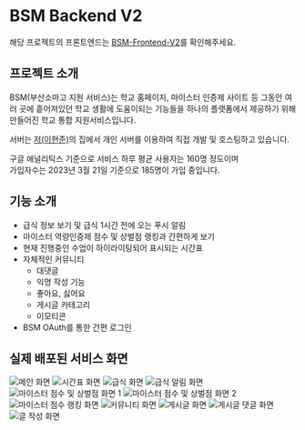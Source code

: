 # BSM Backend V2

해당 프로젝트의 프론트엔드는 [BSM-Frontend-V2](https://github.com/BSSM-BSM/BSM-Frontend-V2)를 확인해주세요.

## 프로젝트 소개
BSM(부산소마고 지원 서비스)는 학교 홈페이지, 마이스터 인증제 사이트 등 그동안 여러 곳에 흩어져있던 학교 생활에 도움이되는 기능들을 하나의 플랫폼에서 제공하기 위해 만들어진 학교 통합 지원서비스입니다.

서버는 [저(이현준)](https://github.com/leehj050211)의 집에서 개인 서버를 이용하여 직접 개발 및 호스팅하고 있습니다.

구글 애널리틱스 기준으로 서비스 하루 평균 사용자는 160명 정도이며  
가입자수는 2023년 3월 21일 기준으로 185명이 가입 중입니다.

## 기능 소개

- 급식 정보 보기 및 급식 1시간 전에 오는 푸시 알림
- 마이스터 역량인증제 점수 및 상벌점 랭킹과 간편하게 보기 
- 현재 진행중인 수업이 하이라이팅되어 표시되는 시간표
- 자체적인 커뮤니티
    - 대댓글
    - 익명 작성 기능
    - 좋아요, 싫어요
    - 게시글 카테고리
    - 이모티콘
- BSM OAuth를 통한 간편 로그인

## 실제 배포된 서비스 화면
![메인 화면](./README_RESOURCES/1.png)
![시간표 화면](./README_RESOURCES/2.png)
![급식 화면](./README_RESOURCES/3.png)
![급식 알림 화면](./README_RESOURCES/4.png)
![마이스터 점수 및 상벌점 화면 1](./README_RESOURCES/5.png)
![마이스터 점수 및 상벌점 화면 2](./README_RESOURCES/6.png)
![마이스터 점수 랭킹 화면](./README_RESOURCES/7.png)
![커뮤니티 화면](./README_RESOURCES/8.png)
![게시글 화면](./README_RESOURCES/9.png)
![게시글 댓글 화면](./README_RESOURCES/10.png)
![글 작성 화면](./README_RESOURCES/11.png)
